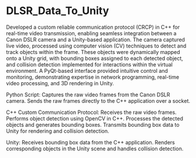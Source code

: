 # DLSR_Data_To_Unity
Developed a custom reliable communication protocol (CRCP) in C++ for real-time video transmission, enabling seamless integration between a Canon DSLR camera and a Unity-based application. The camera captured live video, processed using computer vision (CV) techniques to detect and track objects within the frame. These objects were dynamically mapped onto a Unity grid, with bounding boxes assigned to each detected object, and collision detection implemented for interactions within the virtual environment. A PyQt-based interface provided intuitive control and monitoring, demonstrating expertise in network programming, real-time video processing, and 3D rendering in Unity.

Python Script:
Captures the raw video frames from the Canon DSLR camera.
Sends the raw frames directly to the C++ application over a socket.

C++ Custom Communication Protocol:
Receives the raw video frames.
Performs object detection using OpenCV in C++.
Processes the detected objects and generates bounding boxes.
Transmits bounding box data to Unity for rendering and collision detection.

Unity:
Receives bounding box data from the C++ application.
Renders corresponding objects in the Unity scene and handles collision detection.
